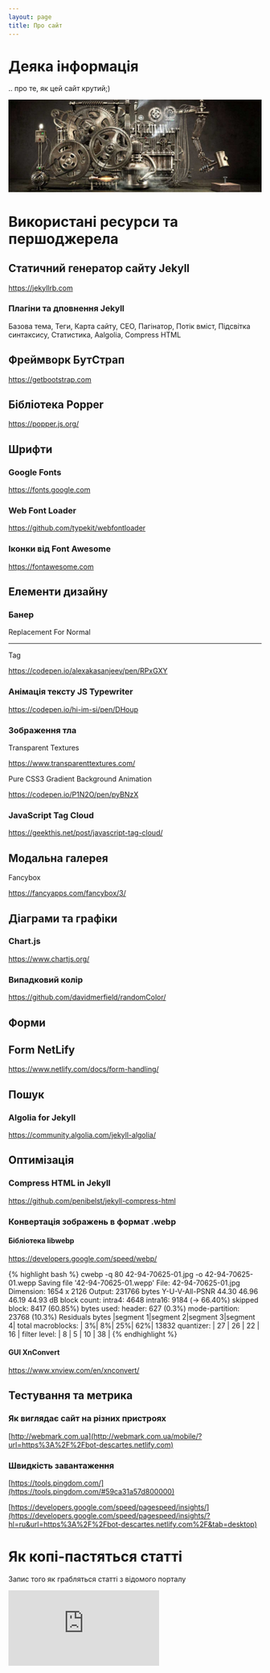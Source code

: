 ```yaml
---
layout: page
title: Про сайт
---
```


# <i class="fas fa-user-astronaut"></i> Деяка інформація
.. про те, як цей сайт крутий;)

<p>
  <picture>
    <source srcset="assets/images/KY-Nailing-Machine.webp" type="image/webp">
    <img src="assets/images/KY-Nailing-Machine.jpg" alt="Дзвонiть! Пишiть!" class="rounded mx-auto d-block">
  </picture>
</p>

# Використані ресурси та першоджерела

## Статичний генератор сайту Jekyll
<https://jekyllrb.com>

### Плагіни та дповнення Jekyll

Базова тема, Теги, Карта сайту, СЕО, Пагінатор, Потік вміст, Підсвітка синтаксису, Статистика, Aalgolia, Compress HTML

## Фреймворк БутСтрап
<https://getbootstrap.com>

## Бібліотека Popper
<https://popper.js.org/>

## Шрифти

### Google Fonts
<https://fonts.google.com>

### Web Font Loader
<https://github.com/typekit/webfontloader>

### Іконки від  Font Awesome
<https://fontawesome.com>

## Елементи дизайну

### Банер

Replacement For Normal <hr> Tag

<https://codepen.io/alexakasanjeev/pen/RPxGXY>

### Анімація тексту JS Typewriter
<https://codepen.io/hi-im-si/pen/DHoup>

### Зображення тла

Transparent Textures

<https://www.transparenttextures.com/>

Pure CSS3 Gradient Background Animation

<https://codepen.io/P1N2O/pen/pyBNzX>

### JavaScript Tag Cloud
<https://geekthis.net/post/javascript-tag-cloud/>

## Модальна галерея

Fancybox

<https://fancyapps.com/fancybox/3/>

## Діаграми та графіки

### Chart.js
<https://www.chartjs.org/>

### Випадковий колір
<https://github.com/davidmerfield/randomColor/>

## Форми

## Form NetLify
<https://www.netlify.com/docs/form-handling/>

## Пошук

### Algolia for Jekyll
<https://community.algolia.com/jekyll-algolia/>

## Оптимізація

### Compress HTML in Jekyll
<https://github.com/penibelst/jekyll-compress-html>

### Конвертація зображень в формат .webp

#### Бібліотека libwebp

<https://developers.google.com/speed/webp/>

{% highlight bash %}
cwebp -q 80 42-94-70625-01.jpg -o 42-94-70625-01.wepp
Saving file '42-94-70625-01.wepp'
File:      42-94-70625-01.jpg
Dimension: 1654 x 2126
Output:    231766 bytes Y-U-V-All-PSNR 44.30 46.96 46.19   44.93 dB
block count:  intra4: 4648
              intra16: 9184  (-> 66.40%)
              skipped block: 8417 (60.85%)
bytes used:  header:            627  (0.3%)
             mode-partition:  23768  (10.3%)
 Residuals bytes  |segment 1|segment 2|segment 3|segment 4|  total
    macroblocks:  |       3%|       8%|      25%|      62%|   13832
      quantizer:  |      27 |      26 |      22 |      16 |
   filter level:  |       8 |       5 |      10 |      38 |
{% endhighlight %}

#### GUI XnConvert
<https://www.xnview.com/en/xnconvert/>

## Тестування та метрика

### Як виглядає сайт на різних пристроях
[http://webmark.com.ua](http://webmark.com.ua/mobile/?url=https%3A%2F%2Fbot-descartes.netlify.com)

### Швидкість завантаження

[https://tools.pingdom.com/](https://tools.pingdom.com/#59ca31a57d800000)

[https://developers.google.com/speed/pagespeed/insights/](https://developers.google.com/speed/pagespeed/insights/?hl=ru&url=https%3A%2F%2Fbot-descartes.netlify.com%2F&tab=desktop)

# Як копі-пастяться статті

Запис того як грабляться статті з відомого порталу

<div class="embed-responsive embed-responsive-16by9">
  <iframe class="embed-responsive-item" src="https://www.youtube.com/embed/wmK6GdGRyW4" frameborder="0" allow="accelerometer; autoplay; encrypted-media; gyroscope; picture-in-picture" allowfullscreen></iframe>
</div>
